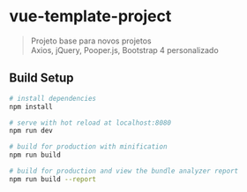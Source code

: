 # vue-template-project

> Projeto base para novos projetos<br />
> Axios, jQuery, Pooper.js, Bootstrap 4 personalizado

## Build Setup

``` bash
# install dependencies
npm install

# serve with hot reload at localhost:8080
npm run dev

# build for production with minification
npm run build

# build for production and view the bundle analyzer report
npm run build --report
```
